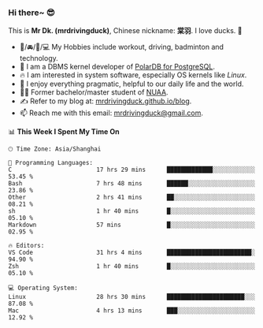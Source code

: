 ### Hi there~ 😎

This is **Mr Dk. (mrdrivingduck)**, Chinese nickname: **棠羽**. I love ducks. 🦆

- 💪/🚘/🏸/💻 My Hobbies include workout, driving, badminton and technology.
- 🍊 I am a DBMS kernel developer of [PolarDB for PostgreSQL](https://github.com/ApsaraDB/PolarDB-for-PostgreSQL).
- 🔥 I am interested in system software, especially OS kernels like *Linux*.
- 🔧 I enjoy everything pragmatic, helpful to our daily life and the world.
- 👨‍🎓 Former bachelor/master student of [NUAA](https://en.wikipedia.org/wiki/Nanjing_University_of_Aeronautics_and_Astronautics).
- ✍ Refer to my blog at: [mrdrivingduck.github.io/blog](https://mrdrivingduck.github.io/blog/).
- 📫 Reach me with this email: [mrdrivingduck@gmail.com](mailto:mrdrivingduck@gmail.com).

<!--START_SECTION:waka-->
📊 **This Week I Spent My Time On** 

```text
🕑︎ Time Zone: Asia/Shanghai

💬 Programming Languages: 
C                        17 hrs 29 mins      █████████████░░░░░░░░░░░░   53.45 % 
Bash                     7 hrs 48 mins       ██████░░░░░░░░░░░░░░░░░░░   23.86 % 
Other                    2 hrs 41 mins       ██░░░░░░░░░░░░░░░░░░░░░░░   08.21 % 
sh                       1 hr 40 mins        █░░░░░░░░░░░░░░░░░░░░░░░░   05.10 % 
Markdown                 57 mins             █░░░░░░░░░░░░░░░░░░░░░░░░   02.95 % 

🔥 Editors: 
VS Code                  31 hrs 4 mins       ████████████████████████░   94.90 % 
Zsh                      1 hr 40 mins        █░░░░░░░░░░░░░░░░░░░░░░░░   05.10 % 

💻 Operating System: 
Linux                    28 hrs 30 mins      ██████████████████████░░░   87.08 % 
Mac                      4 hrs 13 mins       ███░░░░░░░░░░░░░░░░░░░░░░   12.92 % 
```


<!--END_SECTION:waka-->

<!-- ![Mr Dk.'s GitHub Stats](https://github-readme-stats.vercel.app/api?username=mrdrivingduck&count_private&show_icons=true&theme=buefy) -->

<!-- ![Most Used Languages](https://github-readme-stats.vercel.app/api/top-langs/?username=mrdrivingduck&exclude_repo=mips32-CPU,snort-tcp-socket&theme=buefy&layout=compact&langs_count=10) -->


<!--
**mrdrivingduck/mrdrivingduck** is a ✨ _special_ ✨ repository because its `README.md` (this file) appears on your GitHub profile.

Here are some ideas to get you started:

- 🔭 I’m currently working on ...
- 🌱 I’m currently learning ...
- 👯 I’m looking to collaborate on ...
- 🤔 I’m looking for help with ...
- 💬 Ask me about ...
- 📫 How to reach me: ...
- 😄 Pronouns: ...
- ⚡ Fun fact: ...
-->
